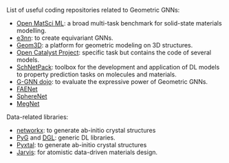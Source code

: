 List of useful coding repositories related to Geometric GNNs: 

- [Open MatSci ML](https://github.com/intellabs/matsciml): a broad multi-task benchmark for solid-state materials modelling.
- [e3nn](https://docs.e3nn.org/en/latest/): to create equivariant GNNs.
- [Geom3D](https://github.com/chao1224/Geom3D): a platform for geometric modeling on 3D structures.
- [Open Catalyst Project](https://github.com/Open-Catalyst-Project/ocp): specific task but contains the code of several models.
- [SchNetPack](https://github.com/atomistic-machine-learning/schnetpack): toolbox for the development and application of DL models to property prediction tasks on molecules and materials.
- [G-GNN dojo](https://github.com/chaitjo/geometric-gnn-dojo): to evaluate the expressive power of Geometric GNNs.
- [FAENet](https://faenet.readthedocs.io/en/latest/index.html)
- [SphereNet](https://github.com/ChiWeiHsiao/SphereNet-pytorch)
- [MegNet](https://github.com/materialsvirtuallab/megnet)

Data-related libraries:
- [networkx](https://networkx.org/): to generate ab-initio crystal structures
- [PyG](https://pytorch-geometric.readthedocs.io/en/latest/) and [DGL](https://docs.dgl.ai/): generic DL libraries.
- [Pyxtal](https://pyxtal.readthedocs.io/en/latest/index.html): to generate ab-initio crystal structures
- [Jarvis](https://jarvis-tools.readthedocs.io/en/master/intro.html): for atomistic data-driven materials design.
